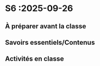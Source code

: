 # S6 :<!-- varexp:begin S6 -->2025-09-26<!-- varexp:end -->

## À préparer avant la classe

## Savoirs essentiels/Contenus

## Activités en classe

